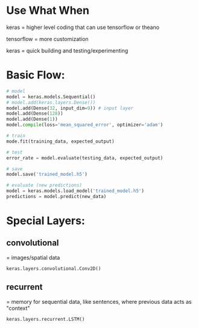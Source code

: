 # Use What When
keras = higher level coding that can use tensorflow or theano

tensorflow = more customization

keras = quick building and testing/experimenting

# Basic Flow:

```py
# model
model = keras.models.Sequential()
# model.add(keras.layers.Dense())
model.add(Dense(32, input_dim=9)) # input layer
model.add(Dense(128))
model.add(Dense(1))
model.compile(loss='mean_squared_error', optimizer='adam')

# train
mode.fit(training_data, expected_output)

# test
error_rate = model.evaluate(testing_data, expected_output)

# save
model.save('trained_model.h5')

# evaluate (new predictions)
model = keras.models.load_model('trained_model.h5')
predictions = model.predict(new_data)
```

# Special Layers:

## convolutional

= images/spatial data

```
keras.layers.convolutional.Conv2D()
```

## recurrent

= memory for sequential data, like sentences, where previous data acts as "context"

```
keras.layers.recurrent.LSTM()
```
